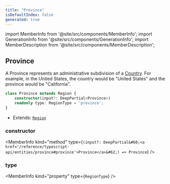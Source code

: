 ```yaml
---
title: "Province"
isDefaultIndex: false
generated: true
---
```

<!-- This file was generated from the Vendure source. Do not modify. Instead, re-run the "docs:build" script -->
import MemberInfo from '@site/src/components/MemberInfo';
import GenerationInfo from '@site/src/components/GenerationInfo';
import MemberDescription from '@site/src/components/MemberDescription';


## Province

<GenerationInfo sourceFile="packages/core/src/entity/region/province.entity.ts" sourceLine="13" packageName="@vendure/core" />

A Province represents an administrative subdivision of a <a href='/reference/typescript-api/entities/country#country'>Country</a>. For example, in the
United States, the country would be "United States" and the province would be "California".

```ts title="Signature"
class Province extends Region {
    constructor(input?: DeepPartial<Province>)
    readonly type: RegionType = 'province';
}
```
* Extends: <code><a href='/reference/typescript-api/entities/region#region'>Region</a></code>



<div className="members-wrapper">

### constructor

<MemberInfo kind="method" type={`(input?: DeepPartial&#60;<a href='/reference/typescript-api/entities/province#province'>Province</a>&#62;) => Province`}   />


### type

<MemberInfo kind="property" type={`RegionType`}   />




</div>
